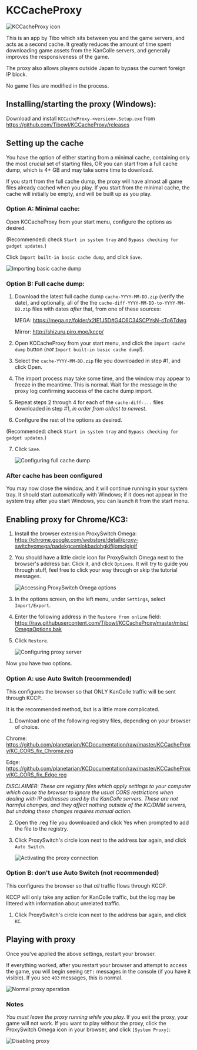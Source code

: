 # KCCacheProxy
   ![KCCacheProxy icon](/KCCacheProxy/200403_asashiofairy_sm.png)
   
This is an app by Tibo which sits between you and the game servers, and acts as a
second cache. It greatly reduces the amount of time spent downloading game assets
from the KanColle servers, and generally improves the responsiveness of the game.

The proxy also allows players outside Japan to bypass the current foreign IP block.

No game files are modified in the process.


## Installing/starting the proxy (Windows):

Download and install `KCCacheProxy-<version>.Setup.exe` from https://github.com/Tibowl/KCCacheProxy/releases

## Setting up the cache

You have the option of either starting from a minimal cache, containing only the most crucial set of starting files, OR you can start from a full cache dump, which is 4+ GB and may take some time to download.

If you start from the full cache dump, the proxy will have almost all game files already cached when you play. If you start from the minimal cache, the cache will initially be empty, and will be built up as you play.

### Option A: Minimal cache:

Open KCCacheProxy from your start menu, configure the options as desired.

(Recommended: check `Start in system tray` and `Bypass checking for gadget updates`.)

Click `Import built-in basic cache dump`, and click `Save`.

   ![Importing basic cache dump](/KCCacheProxy/A10.png)
   
### Option B: Full cache dump:

1) Download the latest full cache dump `cache-YYYY-MM-DD.zip` (verify the date), and optionally, all of the the `cache-diff-YYYY-MM-DD-to-YYYY-MM-DD.zip` files with dates *after* that, from one of these sources:

   MEGA: https://mega.nz/folder/x2IE1J5D#G4C6C34SCPYsN-cTq6Tdwg
   
   Mirror: http://shizuru.piro.moe/kccp/
   
2) Open KCCacheProxy from your start menu, and click the `Import cache dump` button (*not* `Import built-in basic cache dump`!).

3) Select the `cache-YYYY-MM-DD.zip` file you downloaded in step #1, and click Open.

4) The import process may take some time, and the window may appear to freeze in the meantime. This is normal. Wait for the message in the proxy log confirming success of the cache dump import.

5) Repeat steps 2 through 4 for each of the `cache-diff-...` files downloaded in step #1, *in order from oldest to newest*.

6) Configure the rest of the options as desired.

(Recommended: check `Start in system tray` and `Bypass checking for gadget updates`.)

7) Click `Save`.

   ![Configuring full cache dump](/KCCacheProxy/A12.png)

### After cache has been configured

You may now close the window, and it will continue running in your system tray.
It should start automatically with Windows; if it does not appear in the system tray after you start Windows, you can launch it from the start menu.
 
## Enabling proxy for Chrome/KC3:

1) Install the browser extension ProxySwitch Omega:
   https://chrome.google.com/webstore/detail/proxy-switchyomega/padekgcemlokbadohgkifijomclgjgif

2) You should have a little circle icon for ProxySwitch Omega next to the browser's
   address bar. Click it, and click `Options`. It will try to guide you
   through stuff, feel free to click your way through or skip the tutorial messages.

   ![Accessing ProxySwitch Omega options](/KCCacheProxy/B2.png)

3) In the options screen, on the left menu, under `Settings`, select `Import/Export`. 
4) Enter the following address in the `Restore from online` field:
   https://raw.githubusercontent.com/Tibowl/KCCacheProxy/master/misc/OmegaOptions.bak
5) Click `Restore`.

   ![Configuring proxy server](/KCCacheProxy/A11.png)

Now you have two options.

### Option A: use Auto Switch (recommended)

This configures the browser so that ONLY KanColle traffic will be sent through KCCP.

It is the recommended method, but is a little more complicated.

1) Download one of the following registry files, depending on your browser of choice.

Chrome: https://github.com/planetarian/KCDocumentation/raw/master/KCCacheProxy/KC_CORS_fix_Chrome.reg

Edge: https://github.com/planetarian/KCDocumentation/raw/master/KCCacheProxy/KC_CORS_fix_Edge.reg

*DISCLAIMER: These are registry files which apply settings to your computer which cause the browser to ignore the usual CORS restrictions when dealing with IP addresses used by the KanColle servers. These are not harmful changes, and they affect nothing outside of the KC/DMM servers, but undoing these changes requires manual action.*

2) Open the .reg file you downloaded and click Yes when prompted to add the file to the registry.

3) Click ProxySwitch's circle icon next to the address bar again,
   and click `Auto Switch`.

   ![Activating the proxy connection](/KCCacheProxy/B8.png)
   
### Option B: don't use Auto Switch (not recommended)

This configures the browser so that *all* traffic flows through KCCP.

KCCP will only take any action for KanColle traffic, but the log may be littered with information about unrelated traffic.

1) Click ProxySwitch's circle icon next to the address bar again,
   and click `KC`.




## Playing with proxy

Once you've applied the above settings, restart your browser.

If everything worked, after you restart your browser and attempt to access the game,
you will begin seeing `GET:` messages in the console (if you have it visible).
If you see `403` messages, this is normal.

   ![Normal proxy operation](/KCCacheProxy/C1.png)

### Notes
*You must leave the proxy running while you play.*
If you exit the proxy, your game will not work.
If you want to play without the proxy, click the ProxySwitch Omega icon in your browser,
and click `[System Proxy]`:

   ![Disabling proxy](/KCCacheProxy/C2.png)
